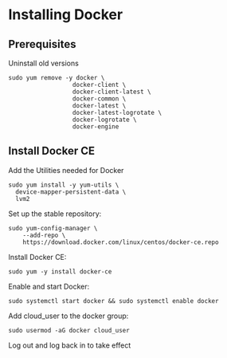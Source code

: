# Installing Docker

## Prerequisites
Uninstall old versions
```
sudo yum remove -y docker \
                  docker-client \
                  docker-client-latest \
                  docker-common \
                  docker-latest \
                  docker-latest-logrotate \
                  docker-logrotate \
                  docker-engine
```

## Install Docker CE

Add the Utilities needed for Docker
```
sudo yum install -y yum-utils \
  device-mapper-persistent-data \
  lvm2
```

Set up the stable repository:
```
sudo yum-config-manager \
    --add-repo \
    https://download.docker.com/linux/centos/docker-ce.repo
```

Install Docker CE:
```
sudo yum -y install docker-ce
```

Enable and start Docker:
```
sudo systemctl start docker && sudo systemctl enable docker
```

Add cloud_user to the docker group:
```
sudo usermod -aG docker cloud_user
```
Log out and log back in to take effect
